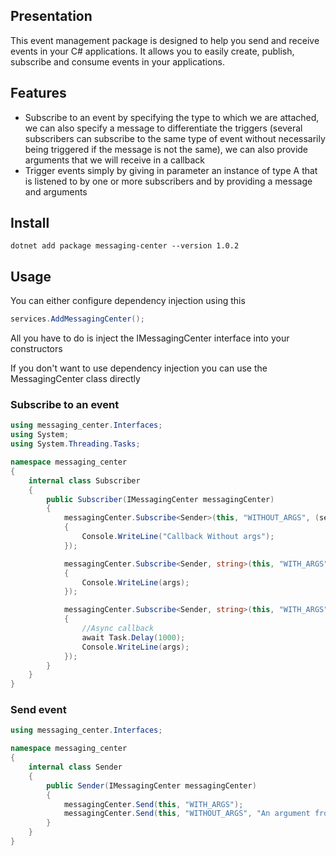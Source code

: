 ## Presentation
This event management package is designed to help you send and receive events in your C# applications. It allows you to easily create, publish, subscribe and consume events in your applications.

## Features
- Subscribe to an event by specifying the type to which we are attached, we can also specify a message to differentiate the triggers (several subscribers can subscribe to the same type of event without necessarily being triggered if the message is not the same), we can also provide arguments that we will receive in a callback
- Trigger events simply by giving in parameter an instance of type A that is listened to by one or more subscribers and by providing a message and arguments

## Install
```
dotnet add package messaging-center --version 1.0.2
```
## Usage
You can either configure dependency injection using this
```c#
services.AddMessagingCenter();
```
All you have to do is inject the IMessagingCenter interface into your constructors

If you don't want to use dependency injection you can use the MessagingCenter class directly

### Subscribe to an event
```c#
using messaging_center.Interfaces;
using System;
using System.Threading.Tasks;

namespace messaging_center
{
    internal class Subscriber
    {
        public Subscriber(IMessagingCenter messagingCenter)
        {
            messagingCenter.Subscribe<Sender>(this, "WITHOUT_ARGS", (sender) =>
            {
                Console.WriteLine("Callback Without args");
            });

            messagingCenter.Subscribe<Sender, string>(this, "WITH_ARGS", (sender, args) =>
            {
                Console.WriteLine(args);
            });

            messagingCenter.Subscribe<Sender, string>(this, "WITH_ARGS", async (sender, args) =>
            {
                //Async callback
                await Task.Delay(1000);
                Console.WriteLine(args);
            });
        }
    }
}
```

### Send event
```c#
using messaging_center.Interfaces;

namespace messaging_center
{
    internal class Sender
    {
        public Sender(IMessagingCenter messagingCenter)
        {
            messagingCenter.Send(this, "WITH_ARGS");
            messagingCenter.Send(this, "WITHOUT_ARGS", "An argument from a sender");
        }
    }
}

```
